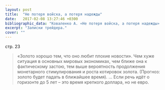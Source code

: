 ```yaml
---
layout: post
title:  "Не потеря войска, а потеря надежды"
date:   2017-02-08 13:27:46 +0300
bibliographic_data: "Коваленко А. «Не потеря войска, а потеря надежды» - интервью с Сергеем Хестановым. Журнал «Эксперт-Урал», №41-42, 2016 г., стр.21-23"
excerpt: "Записки трейдера."
cover: ""
---
```


стр. 23

> «Золото хорошо тем, что оно любит плохие новости». Чем хуже ситуация в основных мировых экономиках, чем ближе она к фактическому застою, тем выше вероятность продолжения монетарного стимулирования и роста котировок золота. (Прогноз: золото будет падать в ближайшее время). … Если речь идёт о горизонте до 5 лет – это время крепкого доллара, но не евро.
